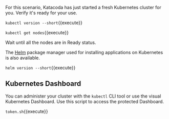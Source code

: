 For this scenario, Katacoda has just started a fresh Kubernetes cluster for you. Verify it's ready for your use.

`kubectl version --short`{{execute}}

`kubectl get nodes`{{execute}}

Wait until all the nodes are in Ready status.

The [Helm](https://helm.sh/) package manager used for installing applications on Kubernetes is also available.

`helm version --short`{{execute}}

## Kubernetes Dashboard ##

You can administer your cluster with the `kubectl` CLI tool or use the visual Kubernetes Dashboard. Use this script to access the protected Dashboard.

`token.sh`{{execute}}
